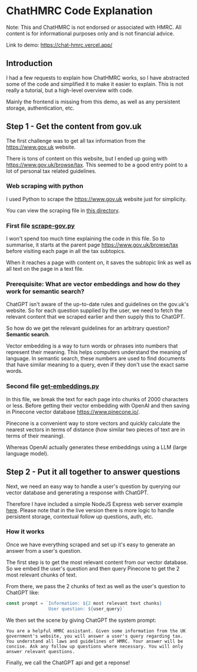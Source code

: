 # ChatHMRC Code Explanation

Note: This and ChatHMRC is not endorsed or associated with HMRC. All content is for informational purposes only and is not financial advice.

Link to demo: https://chat-hmrc.vercel.app/

## Introduction

I had a few requests to explain how ChatHMRC works, so I have abstracted some of the code and simplified it to make it easier to explain. This is not really a tutorial, but a high-level overview with code.

Mainly the frontend is missing from this demo, as well as any persistent storage, authentication, etc.

## Step 1 - Get the content from gov.uk

The first challenge was to get all tax information from the https://www.gov.uk website.

There is tons of content on this website, but I ended up going with https://www.gov.uk/browse/tax. This seemed to be a good entry point to a lot of personal tax related guidelines.

### Web scraping with python

I used Python to scrape the https://www.gov.uk website just for simplicity.

You can view the scraping file in [this directory](python-scraping-scripts).

### First file [scrape-gov.py](python-scraping-scripts/scrape-gov.py)

I won't spend too much time explaining the code in this file. So to summarise, it starts at the parent page https://www.gov.uk/browse/tax before visiting each page in all the tax subtopics.

When it reaches a page with content on, it saves the subtopic link as well as all text on the page in a text file.

### Prerequisite: What are vector embeddings and how do they work for semantic search?

ChatGPT isn't aware of the up-to-date rules and guidelines on the gov.uk's website. So for each question supplied by the user, we need to fetch the relevant content that we scraped earlier and then supply this to ChatGPT.

So how do we get the relevant guidelines for an arbitrary question? **Semantic search**.

Vector embedding is a way to turn words or phrases into numbers that represent their meaning. This helps computers understand the meaning of language. In semantic search, these numbers are used to find documents that have similar meaning to a query, even if they don't use the exact same words.

### Second file [get-embeddings.py](python-scraping-scripts/get-embeddings.py)

In this file, we break the text for each page into chunks of 2000 characters or less. Before getting their vector embedding with OpenAI and then saving in Pinecone vector database https://www.pinecone.io/.

Pinecone is a convenient way to store vectors and quickly calculate the nearest vectors in terms of distance (how similar two pieces of text are in terms of their meaning).

Whereas OpenAI actually generates these embeddings using a LLM (large language model).

## Step 2 - Put it all together to answer questions

Next, we need an easy way to handle a user's question by querying our vector database and generating a response with ChatGPT.

Therefore I have included a simple NodeJS Express web server example [here](question-answering-backend/index.js). Please note that in the live version there is more logic to handle persistent storage, contextual follow up questions, auth, etc.

### How it works

Once we have everything scraped and set up it's easy to generate an answer from a user's question.

The first step is to get the most relevant content from our vector database. So we embed the user's question and then query Pinecone to get the 2 most relevant chunks of text.

From there, we pass the 2 chunks of text as well as the user's question to ChatGPT like:

```js
const prompt = `Information: ${2 most relevant text chunks}
                User question: ${user_query}`
```

We then set the scene by giving ChatGPT the system prompt:

```
You are a helpful HMRC assistant. Given some information from the UK government's website, you will answer a user's query regarding tax. You understand all laws and guidelines of HMRC. Your answer will be concise. Ask any follow up questions where necessary. You will only answer relevant questions.
```

Finally, we call the ChatGPT api and get a reponse!
